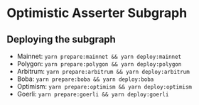 # Optimistic Asserter Subgraph

## Deploying the subgraph

- Mainnet: `yarn prepare:mainnet && yarn deploy:mainnet`
- Polygon: `yarn prepare:polygon && yarn deploy:polygon`
- Arbitrum: `yarn prepare:arbitrum && yarn deploy:arbitrum`
- Boba: `yarn prepare:boba && yarn deploy:boba`
- Optimism: `yarn prepare:optimism && yarn deploy:optimism`
- Goerli: `yarn prepare:goerli && yarn deploy:goerli`

